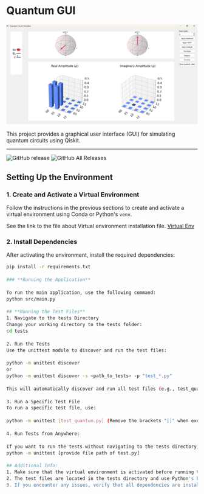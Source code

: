 # Quantum GUI

![Quantum GUI](Pak_Sim.png)

This project provides a graphical user interface (GUI) for simulating quantum circuits using Qiskit.

---

![GitHub release](https://img.shields.io/github/v/release/<Panther>/<quantum-gui>)
![GitHub All Releases](https://img.shields.io/github/downloads/<Panther>/<quantum-gui>/total)


## **Setting Up the Environment**

### 1. **Create and Activate a Virtual Environment**
Follow the instructions in the previous sections to create and activate a virtual environment using Conda or Python's `venv`.

See the link to the file about Virtual environment installation file.
[Virtual Env](https://github.com/owaisishtiaqsiddiqui/quantum-gui/blob/main/Create%20Virtual_env.md)

### 2. **Install Dependencies**
After activating the environment, install the required dependencies:
```bash
pip install -r requirements.txt

### **Running the Application**

To run the main application, use the following command:
python src/main.py

## **Running the Test Files**
1. Navigate to the tests Directory
Change your working directory to the tests folder:
cd tests

2. Run the Tests
Use the unittest module to discover and run the test files:

python -m unittest discover
or
python -m unittest discover -s <path_to_tests> -p "test_*.py"

This will automatically discover and run all test files (e.g., test_quantum.py, test_gui.py) in the tests directory.

3. Run a Specific Test File
To run a specific test file, use:

python -m unittest [test_quantum.py] (Remove the brackets "[]" when executing the command)

4. Run Tests from Anywhere:

If you want to run the tests without navigating to the tests directory, provide the full path to the test file:
python -m unittest [provide file path of test.py]

## Additional Info:
1. Make sure that the virtual environment is activated before running the tests.
2. The test files are located in the tests directory and use Python's built-in unittest framework.
3. If you encounter any issues, verify that all dependencies are installed and the src module is correctly configured in the Python path.

